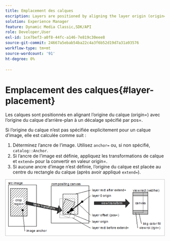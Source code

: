 ```yaml
---
title: Emplacement des calques
escription: Layers are positioned by aligning the layer origin (origin=) with the background layer origin at an offset specified by pos=.
solution: Experience Manager
feature: Dynamic Media Classic,SDK/API
role: Developer,User
exl-id: 1ce7bef3-a0f8-44fc-a146-7e819c30eee8
source-git-commit: 24667a5ebab54ba22c4a3f6b52d19d7a31a93576
workflow-type: tm+mt
source-wordcount: '91'
ht-degree: 0%

---
```


# Emplacement des calques{#layer-placement}

Les calques sont positionnés en alignant l’origine du calque (origin=) avec l’origine du calque d’arrière-plan à un décalage spécifié par pos=.

Si l’origine du calque n’est pas spécifiée explicitement pour un calque d’image, elle est calculée comme suit :

1. Déterminez l’ancre de l’image. Utilisez `anchor=` ou, si non spécifié, `catalog::Anchor`.
1. Si l’ancre de l’image est définie, appliquez les transformations de calque et `extend=` pour la convertir en valeur origin=.
1. Si aucune ancre d’image n’est définie, l’origine du calque est placée au centre du rectangle du calque (après avoir appliqué `extend=`).

![Image de placement de calque](assets/layerplacement.png)
